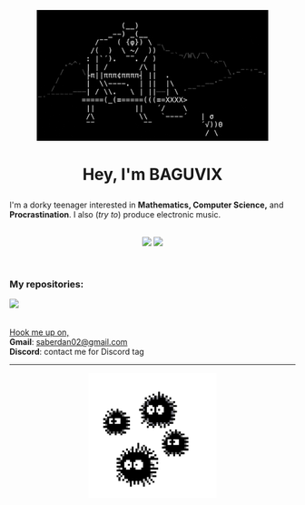 <p align="center"> 
  <img src="cyclops.gif" height="230">
</p>

# <p align="center"> Hey, I'm BAGUVIX </p>
 
I'm a dorky teenager interested in **Mathematics, Computer Science,** and **Procrastination**. I also (*try to*) produce electronic music. <br><br>

<p align="center">
  <img src="https://github-readme-stats.vercel.app/api?username=BAGUVIX456&theme=radical&show_icons=true&hide_border=true" height="200">
  <img src="https://github-readme-stats.vercel.app/api/top-langs/?username=BAGUVIX456&theme=radical&show_icons=true&hide_border=true&layout=compact">
</p> <br>

### My repositories: <br>
  <a href="https://github.com/BAGUVIX456/Advent_of_Code">
    <img src="https://github-readme-stats.vercel.app/api/pin/?username=BAGUVIX456&repo=Advent_of_Code&show_owner=true&theme=radical&hide_border=true">
  </a>    
<br><br>

<u>Hook me up on,</u> <br>
**Gmail**: saberdan02@gmail.com <br>
**Discord**: contact me for Discord tag

<hr>

<p align="center"> <img src="virus.gif" height="220"> </p>

